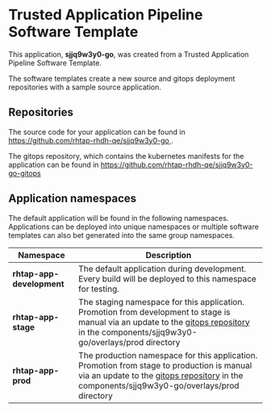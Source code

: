 # Trusted Application Pipeline Software Template

This application, **sjjq9w3y0-go**, was created from a Trusted Application Pipeline Software Template.

The software templates create a new source and gitops deployment repositories with a sample source application. 

## Repositories

The source code for your application can be found in [https://github.com/rhtap-rhdh-qe/sjjq9w3y0-go ](https://github.com/rhtap-rhdh-qe/sjjq9w3y0-go ).
 
The gitops repository, which contains the kubernetes manifests for the application can be found in 
[https://github.com/rhtap-rhdh-qe/sjjq9w3y0-go-gitops ](https://github.com/rhtap-rhdh-qe/sjjq9w3y0-go-gitops ) 

## Application namespaces 

The default application will be found in the following namespaces. Applications can be deployed into unique namespaces or multiple software templates can also bet generated into the same group namespaces.  

|  Namespace   |  Description   |  
| -------- | -------- |   
| **rhtap-app-development** | The default application during development. Every build will be deployed to this namespace for testing. | 
| **rhtap-app-stage** | The staging namespace for this application. Promotion from development to stage is manual via an update to the [gitops repository](https://github.com/rhtap-rhdh-qe/sjjq9w3y0-go-gitops ) in the components/sjjq9w3y0-go/overlays/prod directory |  
| **rhtap-app-prod** | The production namespace for this application. Promotion from stage to production is manual via an update to the [gitops repository](https://github.com/rhtap-rhdh-qe/sjjq9w3y0-go-gitops ) in the components/sjjq9w3y0-go/overlays/prod directory | 